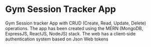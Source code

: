 # Gym Session Tracker App

Gym Session tracker App with CRUD (Create, Read, Update, Delete) operations.
The app has been created using the MERN (MongoDB, ExpressJS, ReactJS, NodeJS) stack.
The web has a client-side authentication system based on Json Web tokens


